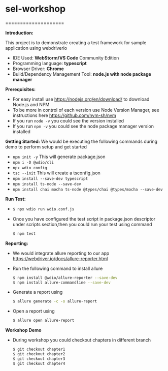 # sel-workshop
====================

**Introduction:**

This project is to demonstrate creating a test framework for sample application using webdriverio
  * IDE Used: **WebStorm/VS Code** Community Edition
  * Programming language: **typescript**
  * Browser Driver: **Chrome**
  * Build/Dependency Management Tool: **node.js with node package manager**

**Prerequisites:**
 * For easy install use https://nodejs.org/en/download/ to download Node.js and NPM
 * To be more in control of each version use Node Version Manager, see instructions here https://github.com/nvm-sh/nvm
 * If you run `node -v` you could see the version installed
 * If you run `npm -v`  you could see the node package manager version installed

**Getting Started:**
 We would be executing the following commands during demo to perform setup and get started
 
 * `npm init -y` This will generate package.json
 * `npm i -D @wdio/cli`
 * `npx wdio config`
 * `tsc --init`  This will create a tsconfig.json
 * `npm install --save-dev typescript` 
 * `npm install ts-node --save-dev`
 * `npm install chai mocha ts-node @types/chai @types/mocha --save-dev`  
 
 
**Run Test:**
 
 * ```sh
   $ npx wdio run wdio.conf.js
   ```
 
 * Once you have configured the test script in package.json descriptor under scripts section,then you could run your test using command 
     
     ```sh
     $ npm test
     ```
 
**Reporting:**
  * We would integrate allure reporting to our app https://webdriver.io/docs/allure-reporter.html
  * Run the following command to install allure
  
     ```sh
     $ npm install @wdio/allure-reporter --save-dev
     $ npm install allure-commandline --save-dev
     ``` 
    
  * Generate a report using
    
     ```sh
     $ allure generate -c -o allure-report
     ``` 
    
  * Open a report using   
   
     ```sh
     $ allure open allure-report
     ``` 
     
  **Workshop Demo** 
  * During workshop you could checkout chapters in different branch
  
    ```sh
    $ git checkout chapter1
    $ git checkout chapter2
    $ git checkout chapter3 
    $ git checkout chapter4 
    ```
